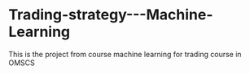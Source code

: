 # Trading-strategy---Machine-Learning
This is the project from course machine learning for trading course in OMSCS
